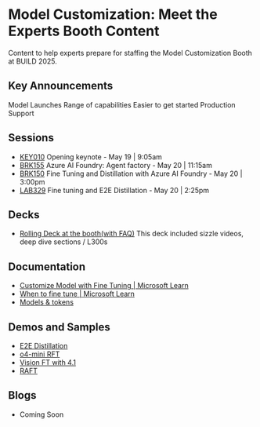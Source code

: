 # Model Customization: Meet the Experts Booth Content
Content to help experts prepare for staffing the Model Customization Booth at BUILD 2025.

## Key Announcements
Model Launches
Range of capabilities
Easier to get started
Production Support

## Sessions
- [KEY010](https://build.microsoft.com/en-US/sessions/KEY010?source=sessions)  Opening keynote - May 19 | 9:05am
- [BRK155](https://build.microsoft.com/en-US/sessions/BRK155?source=sessions)  Azure AI Foundry: Agent factory - May 20 | 11:15am
- [BRK150](https://build.microsoft.com/en-US/sessions/BRK150?source=sessions)  Fine Tuning and Distillation with Azure AI Foundry - May 20 | 3:00pm 
- [LAB329](https://build.microsoft.com/en-US/sessions/LAB329?source=sessions)  Fine tuning and E2E Distillation - May 20 | 2:25pm


## Decks
- [Rolling Deck at the booth(with FAQ)](https://microsoftapc-my.sharepoint.com/:b:/g/personal/nandinim_microsoft_com/EWVM2aOn2gVEtAxTPJviOMIBo-_62VcdSh8_ajCPNltelQ?e=wNuzP4)
  This deck included sizzle videos, deep dive sections / L300s

## Documentation
- [Customize Model with Fine Tuning | Microsoft Learn](https://learn.microsoft.com/en-us/azure/ai-services/openai/how-to/fine-tuning?context=%2Fazure%2Fai-foundry%2Fcontext%2Fcontext&tabs=azure-openai&pivots=programming-language-studio)
- [When to fine tune | Microsoft Learn](https://learn.microsoft.com/en-us/azure/ai-services/openai/concepts/fine-tuning-considerations?context=%2Fazure%2Fai-foundry%2Fcontext%2Fcontext)
- [Models & tokens](https://learn.microsoft.com/en-us/azure/ai-services/openai/concepts/models?tabs=global-standard%2Cstandard-chat-completions)


## Demos and Samples
- [E2E Distillation](https://github.com/azure-ai-foundry/build-2025-demos/tree/main/Azure%20AI%20Model%20Customization/DistillationDemo)
- [o4-mini RFT](https://github.com/azure-ai-foundry/build-2025-demos/tree/main/Azure%20AI%20Model%20Customization/MSBuildRFTDemo)
- [Vision FT with 4.1](https://github.com/Azure/gen-cv/tree/main/vision-fine-tuning)
- [RAFT](https://github.com/Azure-Samples/azure-openai-raft/tree/main)

## Blogs
- Coming Soon


